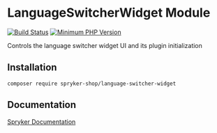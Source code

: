 # LanguageSwitcherWidget Module
[![Build Status](https://travis-ci.org/spryker-shop/language-switcher-widget.svg)](https://travis-ci.org/spryker-shop/language-switcher-widget)
[![Minimum PHP Version](https://img.shields.io/badge/php-%3E%3D%207.2-8892BF.svg)](https://php.net/)

Controls the language switcher widget UI and its plugin initialization

## Installation

```
composer require spryker-shop/language-switcher-widget
```

## Documentation

[Spryker Documentation](https://academy.spryker.com)

